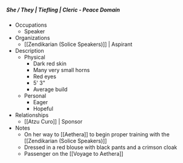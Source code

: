 ##### She / They | Tiefling | Cleric - Peace Domain
 
- Occupations 
	- Speaker
- Organizations 
	- [[Zendikarian (Solice Speakers)]] | Aspirant
- Description
	- Physical 
		- Dark red skin
		- Many very small horns
		- Red eyes
		- 5' 3"
		- Average build
	- Personal 
		- Eager
		- Hopeful
- Relationships 
	- [[Atzu Curo]] | Sponsor 
- Notes 
	- On her way to [[Aethera]] to begin proper training with the [[Zendikarian (Solice Speakers)]]
	- Dressed in a red blouse with black pants and a crimson cloak
	- Passenger on the [[Voyage to Aethera]]
